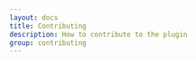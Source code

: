 ```yaml
---
layout: docs
title: Contributing
description: How to contribute to the plugin
group: contributing
---
```

